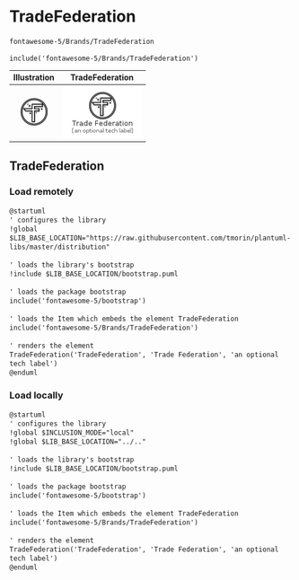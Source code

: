 # TradeFederation


```text
fontawesome-5/Brands/TradeFederation
```

```text
include('fontawesome-5/Brands/TradeFederation')
```



| Illustration | TradeFederation |
| :---: | :---: |
| ![illustration for Illustration](../../fontawesome-5/Brands/TradeFederation.png) | ![illustration for TradeFederation](../../fontawesome-5/Brands/TradeFederation.Local.png) |




## TradeFederation

### Load remotely
```plantuml
@startuml
' configures the library
!global $LIB_BASE_LOCATION="https://raw.githubusercontent.com/tmorin/plantuml-libs/master/distribution"

' loads the library's bootstrap
!include $LIB_BASE_LOCATION/bootstrap.puml

' loads the package bootstrap
include('fontawesome-5/bootstrap')

' loads the Item which embeds the element TradeFederation
include('fontawesome-5/Brands/TradeFederation')

' renders the element
TradeFederation('TradeFederation', 'Trade Federation', 'an optional tech label')
@enduml
```

### Load locally
```plantuml
@startuml
' configures the library
!global $INCLUSION_MODE="local"
!global $LIB_BASE_LOCATION="../.."

' loads the library's bootstrap
!include $LIB_BASE_LOCATION/bootstrap.puml

' loads the package bootstrap
include('fontawesome-5/bootstrap')

' loads the Item which embeds the element TradeFederation
include('fontawesome-5/Brands/TradeFederation')

' renders the element
TradeFederation('TradeFederation', 'Trade Federation', 'an optional tech label')
@enduml
```

